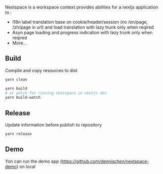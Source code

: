 
Nextspace is a workspace context provides abilities for a nextjs application to : 
* I18n label translation base on cookie/header/session (no /en/page, /zh/page in url) and load translation with lazy trunk only when reqired
* Asyn page loading and progress indication with lazy trunk only when reqired
* More...



## Build

Compile and copy resources to dist

```bash
yarn clean

yarn build
# or watch for running nextspace in nextjs dev
yarn build-watch
```

## Release

Update information before publish to repository

```bash
yarn release
```

## Demo

Yon can run the demo app (https://github.com/dennischen/nextspace-demo) on local